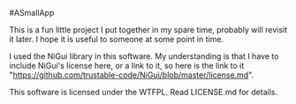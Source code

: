 #ASmallApp

This is a fun little project I put together in my spare time, probably will revisit it later. I hope it is useful to someone at some point in time.

I used the NiGui library in this software. My understanding is that I have to include NiGui's license here, or a link to it, so here is the link to it "https://github.com/trustable-code/NiGui/blob/master/license.md".

This software is licensed under the WTFPL. Read LICENSE.md for details. 



